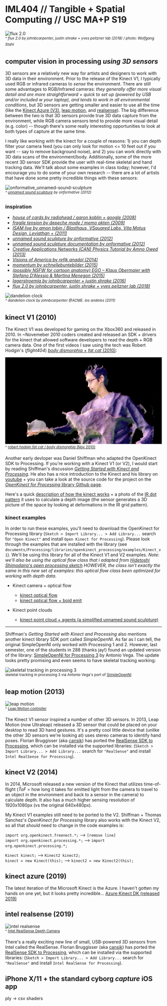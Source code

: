 # IML404 // Tangible + Spatial Computing // USC MA+P S19   

![flux 2.0](https://github.com/johnbcarpenter/USC_IML404_IMAGES/blob/master/images/flux2-munich.gif)  
<sup>_^ flux 2.0 by johnbcarpenter, justin shrake + yves peitzner lab (2018) / photo: Wolfgang Stahl_</sup>

## computer vision in processing *using 3D sensors* 
3D sensors are a relatively new way for artists and designers to work with 3D data in their environment.  Prior to the release of the Kinect V1, I typically used RGB or infrared cameras to _sense_ the environment. There are still some advantages to RGB/Infrared cameras: _they generally offer more visual detail and are more straightforward + quick to set up (powered by USB and/or included w your laptop), and tends to work in all environmental conditions_, but 3D sensors are getting smaller and easier to use all the time (like the [Kinect Azure (V3)](https://github.com/johnbcarpenter/USC_IML404/blob/master/notes_md/computer-vision-kinect.md#kinect-azure), [leap motion](https://github.com/johnbcarpenter/USC_IML404/blob/master/notes_md/computer-vision-kinect.md#leap-motion), and [realsense](https://github.com/johnbcarpenter/USC_IML404/blob/master/notes_md/computer-vision-kinect.md#intel-realsense)).  The big difference between the two is that 3D sensors provide true 3D data capture from the environment, while RGB camera sensors tend to provide more visual detail (e.g. color) -- though there's some really interesting opportunities to look at both types of capture at the same time. 

I really like working with the kinect for a couple of reasons: 1) you can depth filter your camera feed (you can only look for motion <= 10 feet out if you want -- say to remove background noise), and 2) you can work directly with 3D data scans of the environment/body.  Additionally, some of the more recent 3D sensor SDK provide the user with real-time skeletal and hand tracking data.  We'll talk about some examples in class today; however, I'd encourage you to do some of your own research -- there are a lot of artists that have done some pretty incredible things with these sensors:

![onformative_unnamed-sound-sculpture](https://github.com/johnbcarpenter/USC_IML404_IMAGES/blob/master/images/onformative_unnamed-sound-sculpture.gif)  
<sup>_^ [unnamed sound sculpture](https://vimeo.com/38874664) by onformative (2012)_</sup>

### inspiration
- _[house of cards by radiohead / aaron koblin + google (2008)](https://www.youtube.com/watch?v=8nTFjVm9sTQ)_
- _[fragile tension by depeche mode / memo akten (2009)](http://www.memo.tv/portfolio/depeche-mode-fragile-tension/)_
- _[ISAM live by amon tobin / Blasthaus, VSquared Labs, Vita Motus Design, Leviathan + (2011)](https://www.youtube.com/watch?v=WLrt7-kIgIM)_
- _[unnamed sound sculpture by onformative (2012)](https://vimeo.com/38874664)_
- _[unnamed sound sculpture documentation by onformative (2012)](https://vimeo.com/38850289)_
- _[Creative Applications Networks (CAN) Physics Tutorial by Amno Owed (2013)](https://vimeo.com/49516871)_
- _[Visions of America by refik anadol (2014)](www.refikanadol.com/works/visions-of-america-ameriques/)_
- _[momentum by schnellebuntebilder (2015)](https://vimeo.com/112193826)_
- _[(possibly NSFW for cartoon anatomy) EGO – Klaus Obermaier with Stefano D’Alessio & Martina Menegon (2015)](https://vimeo.com/119042339)_
- _[lagerstroemia by johnbcarpenter + justin shrake (2016)](http://johnbcarpenter.com/artworks/arboretum/index.html)_
- _[flux 2.0 by johnbcarpenter, justin shrake + yves peitzner lab (2018)](https://vimeo.com/265267071)_  

![dandelion clock](https://github.com/johnbcarpenter/USC_IML404_IMAGES/blob/master/images/dandelion.gif)  
<sup>_^ dandelion clock by johnbcarpenter @ACME. los andeles (2011)_</sup>

## kinect V1 (2010)
The Kinect V1 was developed for gaming on the Xbox360 and released in 2010. In ~Novemeber 2010 coders created and released an SDK + drivers for the kinect that allowed software developers to read the depth + RGB camera data.  One of the first videos I saw using the tech was Robert Hodgin's (_flight404_) [_body dismorphia + fat cat_ (2010)](http://roberthodgin.com/portfolio/work/body-dysmorphia/): 

![robert hodgin fat cat](https://github.com/johnbcarpenter/USC_IML404_IMAGES/blob/master/images/hodgin_fatcat.gif)  
<sup>^ [robert hodgin _fat cat / body dismorphia_ (Nov 2010)](https://vimeo.com/17075378)</sup>  

Another early devloper was Daniel Shiffman who adapted the OpenKinect SDK to Processing.  If you're working with a Kinect V1 (or V2), I would start by reading Shiffman's discussion [_Getting Started with Kinect and Processing_](https://shiffman.net/p5/kinect/). He also has a nice introduction to the Kinect and his library on [youtube](https://www.youtube.com/watch?v=QmVNgdapJJM) + you can take a look at the source code for the project on the [_OpenKinect for Processing_ library Github page](https://github.com/shiffman/OpenKinect-for-Processing).

Here's a quick [description of how the kinect works](http://www.depthbiomechanics.co.uk/?p=100) + a photo of the [IR dot pattern](https://www.engadget.com/2010/11/08/visualized-kinect-night-vision-lots-and-lots-and-lots-of-do/) it uses to calculate a depth image (the sensor generates a 3D picture of the space by looking at deformations in the IR grid pattern).

### kinect examples
In order to run these examples, you'll need to download the OpenKinect for Processing library (`Sketch > Import Library... > Add Library...` search for `"Open Kinect"` and install `Open Kinect for Processing`).  Please look through the examples that are installed with the library (see `documents/Processing/libraries/openkinect_processing/examples/Kinect_v1`). We'll be using this library for all of the Kinect V1 and V2 examples. _Note: we'll also be using the optical flow class that i adapted from [Hidetoshi Shimodaira's open processing sketch](https://www.openprocessing.org/sketch/10435/) HOWEVER, the class isn't exactly the same in this new set of examples: this optical flow class been optimized for working with depth data._  

- Kinect camera + optical flow
  - [kinect optical flow](https://github.com/johnbcarpenter/USC_IML404/tree/master/KINECT/DepthThresholdOpticalFlow)
  - [kinect optical flow + boid emit](https://github.com/johnbcarpenter/USC_IML404/tree/master/KINECT/BoidEmit_DepthThresholdOpticalFlow) 

- Kinect point clouds
  - [kinect point cloud + agents (a simplified unnamed sound sculpture)](https://github.com/johnbcarpenter/USC_IML404/tree/master/KINECT/PointCloud_AgentSystem)

---
Shiffman's _Getting Started with Kinect and Processing_ also mentions another kinect library SDK port called _SimpleOpenNI_. As far as I can tell, the original SimpleOpenNI only worked with Processing 1 and 2. However, last semester, one of the students in 288 (thanks jay!) found an updated version of the library: [SimpleOpenNI for Processing 3](https://github.com/totovr/SimpleOpenNI) by Antonio Vega.  The update looks pretty promising and even seems to have skeletal tracking working:

![skeletal tracking in processing 3](https://github.com/totovr/SimpleOpenNI/raw/master/Assets/Kinect_V2_Tracking.gif)  
<sup>skeletal tracking in processing 3 via Antonio Vega's port of [SimpleOpenNI](https://github.com/totovr/SimpleOpenNI)</sup>

## leap motion (2013)
![leap motion](https://www.ultraleap.com/LMC/new/lmc_03.jpg)  
<sup>^ [Leap Motion controller](https://www.ultraleap.com/product/leap-motion-controller/)</sup>

The Kinect V1 sensor inspired a number of other 3D sensors.  In 2013, Leap Motion (now Ultraleap) released a 3D sensor that could be placed on your desktop to read 3D hand gestures.  It's a pretty cool little device that (unlike the other 3D sensors we're looking at) uses stereo cameras to identify hand poses. Florian Bruggisser (aka [cansik](https://github.com/cansik)) has ported the [RealSense SDK to Processing](https://github.com/cansik/realsense-processing), which can be installed via the supported libraries: (`Sketch > Import Library... > Add Library...` search for `"RealSense"` and install `Intel RealSense for Processing`).

## kinect V2 (2014)
In 2014, Microsoft released a new version of the Kinect that utilizes time-of-flight (_ToF_ = how long it takes for emitted light from the camera to travel to an object in the environment and back to a sensor in the camera) to calculate depth. It also has a much higher sensing resolution of 1920x1080px (vs the original 640x480px).

My Kinect V1 examples still need to be ported to the V2.  Shiffman + Thomas Sanchez's _OpenKinect for Processing_ library also works with the Kinect V2, so all that _should_ need to change in the code examples is: 

`import org.openkinect.freenect.*;` --> `[remove line]`  
`import org.openkinect.processing.*;` --> `import org.openkinect.processing.*;`  

`Kinect kinect;` --> `Kinect2 kinect2;`  
`kinect = new Kinect(this);` --> `kinect2 = new Kinect2(this);`  
  
## kinect azure (2019)
The latest iteration of the Microsoft Kinect is the Azure.  I haven't gotten my hands on one yet, but it looks pretty incredible... [Azure Kinect DK (released 2019)](https://azure.microsoft.com/en-us/services/kinect-dk/)
  
## intel realsense (2019)
![intel realsense](https://www.intel.com/content/dam/www/public/us/en/images/product/16x9/d435-realsense-camera-16x9.png.rendition.intel.web.480.270.png)   
<sup>^ [Intel RealSense Depth Camera](https://www.intelrealsense.com/stereo-depth/)</sup>

There's a really exciting new line of small, USB-powered 3D sensors from Intel called the RealSense.  Florian Bruggisser (aka [cansik](https://github.com/cansik)) has ported the [RealSense SDK to Processing](https://github.com/cansik/realsense-processing), which can be installed via the supported libraries: (`Sketch > Import Library... > Add Library...` search for `"RealSense"` and install `Intel RealSense for Processing`).




## iPhone X/11 + the standard cyborg _capture_ iOS app
ply -> csv
shaders

